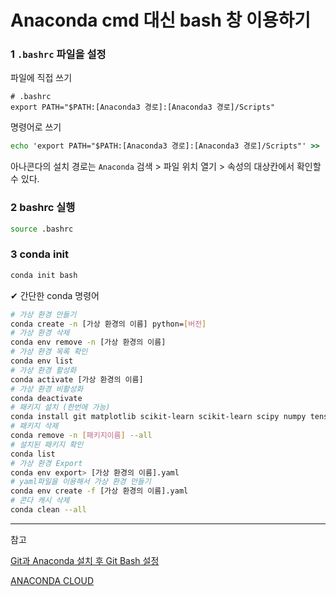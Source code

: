 # Anaconda cmd 대신 bash 창 이용하기 

### 1 `.bashrc` 파일을 설정

파일에 직접 쓰기

```.bashrc
# .bashrc
export PATH="$PATH:[Anaconda3 경로]:[Anaconda3 경로]/Scripts"
```

명령어로 쓰기

```cmd
echo 'export PATH="$PATH:[Anaconda3 경로]:[Anaconda3 경로]/Scripts"' >> .bashrc
```

아나콘다의 설치 경로는 `Anaconda` 검색 > 파일 위치 열기 > 속성의 대상칸에서 확인할 수 있다. 



### 2 bashrc 실행

```bash
source .bashrc
```



### 3 conda init

```bash
conda init bash
```

 

✔ 간단한 conda 명령어

```bash
# 가상 환경 만들기 
conda create -n [가상 환경의 이름] python=[버전]
# 가상 환경 삭제 
conda env remove -n [가상 환경의 이름]
# 가상 환경 목록 확인
conda env list
# 가상 환경 활성화
conda activate [가상 환경의 이름]
# 가상 환경 비활성화 
conda deactivate
# 패키지 설치 (한번에 가능)
conda install git matplotlib scikit-learn scikit-learn scipy numpy tensorflow-gpu==2.0.0
# 패키지 삭제 
conda remove -n [패키지이름] --all
# 설치된 패키지 확인
conda list 
# 가상 환경 Export
conda env export> [가상 환경의 이름].yaml
# yaml파일을 이용해서 가상 환경 만들기
conda env create -f [가상 환경의 이름].yaml
# 콘다 캐시 삭제
conda clean --all
```



---

참고

[Git과 Anaconda 설치 후 Git Bash 설정](https://azanewta.tistory.com/29)

[ANACONDA CLOUD](https://anaconda.org/anaconda/repo)